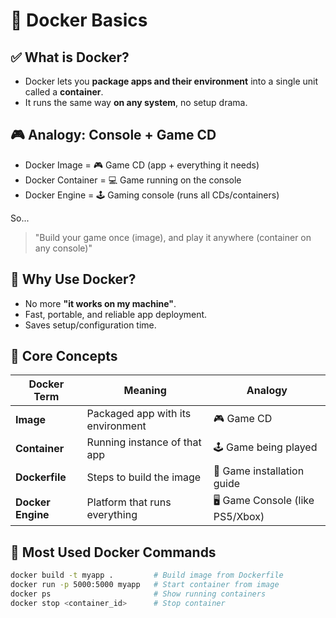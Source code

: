 # 🐳 Docker Basics

## ✅ What is Docker?
- Docker lets you **package apps and their environment** into a single unit called a **container**.
- It runs the same way **on any system**, no setup drama.

## 🎮 Analogy: Console + Game CD
- Docker Image = 🎮 Game CD (app + everything it needs)
- Docker Container = 💻 Game running on the console
- Docker Engine = 🕹️ Gaming console (runs all CDs/containers)

So...  
> "Build your game once (image), and play it anywhere (container on any console)"

## 🚀 Why Use Docker?
- No more **"it works on my machine"**.
- Fast, portable, and reliable app deployment.
- Saves setup/configuration time.

## 🧱 Core Concepts

| Docker Term    | Meaning                                   | Analogy                          |
|----------------|-------------------------------------------|----------------------------------|
| **Image**      | Packaged app with its environment         | 🎮 Game CD                       |
| **Container**  | Running instance of that app              | 🕹️ Game being played             |
| **Dockerfile** | Steps to build the image                  | 📜 Game installation guide       |
| **Docker Engine** | Platform that runs everything          | 🖥️ Game Console (like PS5/Xbox)  |

## 🔧 Most Used Docker Commands

```bash
docker build -t myapp .         # Build image from Dockerfile
docker run -p 5000:5000 myapp   # Start container from image
docker ps                       # Show running containers
docker stop <container_id>      # Stop container
